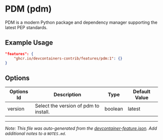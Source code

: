
# PDM (pdm)

PDM is a modern Python package and dependency manager supporting the latest PEP standards.

## Example Usage

```json
"features": {
    "ghcr.io/devcontainers-contrib/features/pdm:1": {}
}
```

## Options

| Options Id | Description | Type | Default Value |
|-----|-----|-----|-----|
| version | Select the version of pdm to install. | boolean | latest |



---

_Note: This file was auto-generated from the [devcontainer-feature.json](https://github.com/devcontainers-contrib/features/blob/main/src/pdm/devcontainer-feature.json).  Add additional notes to a `NOTES.md`._
